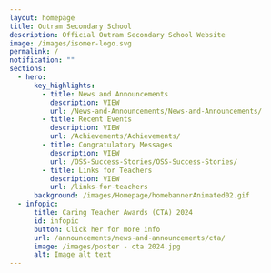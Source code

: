 ```yaml
---
layout: homepage
title: Outram Secondary School
description: Official Outram Secondary School Website
image: /images/isomer-logo.svg
permalink: /
notification: ""
sections:
  - hero:
      key_highlights:
        - title: News and Announcements
          description: VIEW
          url: /News-and-Announcements/News-and-Announcements/
        - title: Recent Events
          description: VIEW
          url: /Achievements/Achievements/
        - title: Congratulatory Messages
          description: VIEW
          url: /OSS-Success-Stories/OSS-Success-Stories/
        - title: Links for Teachers
          description: VIEW
          url: /links-for-teachers
      background: /images/Homepage/homebannerAnimated02.gif
  - infopic:
      title: Caring Teacher Awards (CTA) 2024
      id: infopic
      button: Click her for more info
      url: /announcements/news-and-announcements/cta/
      image: /images/poster - cta 2024.jpg
      alt: Image alt text
---
```

